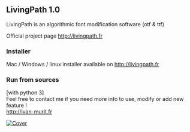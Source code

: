 ## LivingPath 1.0
LivingPath is an algorithmic font modification software (otf & ttf)

Official project page http://livingpath.fr

### Installer
Mac / Windows / linux installer available on http://livingpath.fr

### Run from sources
[with python 3]<br>
Feel free to contact me if you need more info to use, modify or add new feature !<br/>
http://ivan-murit.fr



[![Cover](https://github.com/user-attachments/assets/16e78526-842c-4dbb-93e1-23544c3bf757)](http://http://livingpath.fr)<br/>



</br>
